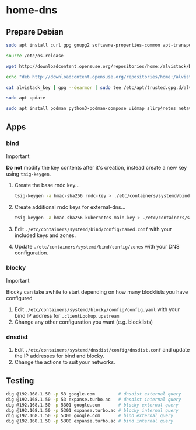 # home-dns

## Prepare Debian

```sh
sudo apt install curl gpg gnupg2 software-properties-common apt-transport-https lsb-release ca-certificates

source /etc/os-release

wget http://downloadcontent.opensuse.org/repositories/home:/alvistack/Debian_$VERSION_ID/Release.key -O alvistack_key

echo "deb http://downloadcontent.opensuse.org/repositories/home:/alvistack/Debian_$VERSION_ID/ /" | sudo tee /etc/apt/sources.list.d/alvistack.list

cat alvistack_key | gpg --dearmor | sudo tee /etc/apt/trusted.gpg.d/alvistack.gpg >/dev/null

sudo apt update

sudo apt install podman python3-podman-compose uidmap slirp4netns netavark
```

## Apps

### bind

> [!IMPORTANT]
> **Do not** modify the key contents after it's creation, instead create a new key using `tsig-keygen`.

1. Create the base rndc key...

    ```sh
    tsig-keygen -a hmac-sha256 rndc-key > ./etc/containers/systemd/bind/config/rndc.key
    ```

2. Create additional rndc keys for external-dns...

    ```sh
    tsig-keygen -a hmac-sha256 kubernetes-main-key > ./etc/containers/systemd/bind/config/kubernetes-main.key
    ```

3. Edit `./etc/containers/systemd/bind/config/named.conf` with your included keys and zones.
4. Update `./etc/containers/systemd/bind/config/zones` with your DNS configuration.

### blocky

> [!IMPORTANT]
> Blocky can take awhile to start depending on how many blocklists you have configured

1. Edit `./etc/containers/systemd/blocky/config/config.yaml` with your bind IP address for `.clientLookup.upstream`
2. Change any other configuration you want (e.g. blocklists)

### dnsdist

1. Edit `./etc/containers/systemd/dnsdist/config/dnsdist.conf` and update the IP addresses for bind and blocky.
2. Change the actions to suit your networks.

## Testing

```sh
dig @192.168.1.50 -p 53 google.com         # dnsdist external query
dig @192.168.1.50 -p 53 expanse.turbo.ac   # dnsdist internal query
dig @192.168.1.50 -p 5301 google.com       # blocky external query
dig @192.168.1.50 -p 5301 expanse.turbo.ac # blocky internal query
dig @192.168.1.50 -p 5300 google.com       # bind external query
dig @192.168.1.50 -p 5300 expanse.turbo.ac # bind internal query
```

